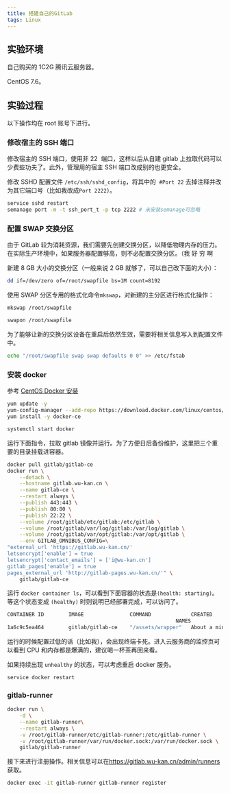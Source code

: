 ```yaml
---
title: 搭建自己的GitLab
tags: Linux
---
```


## 实验环境

自己购买的 1C2G 腾讯云服务器。

CentOS 7.6。

## 实验过程

以下操作均在 root 账号下进行。

### 修改宿主的 SSH 端口

修改宿主的 SSH 端口，使用非 22  端口，这样以后从自建 gitlab 上拉取代码可以少费些功夫了。此外，管理用的宿主 SSH 端口改成别的也更安全。

修改 SSHD 配置文件 `/etc/ssh/sshd_config`，将其中的  `#Port 22` 去掉注释并改为其它端口号（比如我改成`Port 2222`）。

```bash
service sshd restart
semanage port -m -t ssh_port_t -p tcp 2222 # 未安装semanage可忽略
```

### 配置 SWAP 交换分区

由于 GitLab 较为消耗资源，我们需要先创建交换分区，以降低物理内存的压力。在实际生产环境中，如果服务器配置够高，则不必配置交换分区。（我 好 穷 啊

新建 8 GB 大小的交换分区（一般来说 2 GB 就够了，可以自己改下面的大小）：

```bash
dd if=/dev/zero of=/root/swapfile bs=1M count=8192
```

使用 SWAP 分区专用的格式化命令`mkswap`，对新建的主分区进行格式化操作：

```bash
mkswap /root/swapfile
```

```bash
swapon /root/swapfile
```

为了能够让新的交换分区设备在重启后依然生效，需要将相关信息写入到配置文件中。

```bash
echo "/root/swapfile swap swap defaults 0 0" >> /etc/fstab
```

### 安装 docker

参考 [CentOS Docker 安装](https://www.runoob.com/docker/centos-docker-install.html)

```bash
yum update -y
yum-config-manager --add-repo https://download.docker.com/linux/centos/docker-ce.repo
yum install -y docker-ce
```

```bash
systemctl start docker
```

运行下面指令，拉取 gitlab 镜像并运行。为了方便日后备份维护，这里把三个重要的目录挂载进容器。

```bash
docker pull gitlab/gitlab-ce
docker run \
    --detach \
    --hostname gitlab.wu-kan.cn \
    --name gitlab-ce \
    --restart always \
    --publish 443:443 \
    --publish 80:80 \
    --publish 22:22 \
    --volume /root/gitlab/etc/gitlab:/etc/gitlab \
    --volume /root/gitlab/var/log/gitlab:/var/log/gitlab \
    --volume /root/gitlab/var/opt/gitlab:/var/opt/gitlab \
    --env GITLAB_OMNIBUS_CONFIG=\
"external_url 'https://gitlab.wu-kan.cn/'
letsencrypt['enable'] = true
letsencrypt['contact_emails'] = ['i@wu-kan.cn']
gitlab_pages['enable'] = true
pages_external_url 'http://gitlab-pages.wu-kan.cn/'" \
    gitlab/gitlab-ce
```

运行 `docker container ls`，可以看到下面容器的状态是`(health: starting)`。等这个状态变成 `(healthy)` 时则说明已经部署完成，可以访问了。

```bash
CONTAINER ID        IMAGE               COMMAND             CREATED              STATUS                                 PORTS
                                                       NAMES
1a6c9c5ea464        gitlab/gitlab-ce    "/assets/wrapper"   About a minute ago   Up About a minute (health: starting)   0.0.0.0:22->22/tcp, 0.0.0.0:80->80/tcp, 0.0.0.0:443->443/tcp   gitlab-ce
```

运行的时候配置过低的话（比如我），会出现终端卡死。进入云服务商的监控页可以看到 CPU 和内存都是爆满的，建议喝一杯茶再回来看。

如果持续出现 `unhealthy` 的状态，可以考虑重启 docker 服务。

```bash
service docker restart
```

### gitlab-runner

```bash
docker run \
    -d \
    --name gitlab-runner\
    --restart always \
    -v /root/gitlab-runner/etc/gitlab-runner:/etc/gitlab-runner \
    -v /root/gitlab-runner/var/run/docker.sock:/var/run/docker.sock \
    gitlab/gitlab-runner
```

接下来进行注册操作。相关信息可以在<https://gitlab.wu-kan.cn/admin/runners>获取。

```bash
docker exec -it gitlab-runner gitlab-runner register
```
